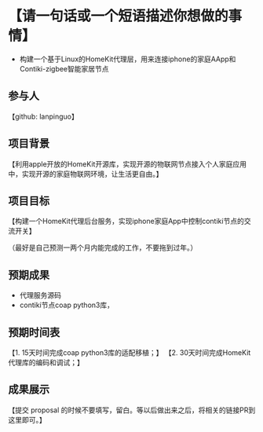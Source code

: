 # 【请一句话或一个短语描述你想做的事情】

* 构建一个基于Linux的HomeKit代理层，用来连接iphone的家庭AApp和Contiki-zigbee智能家居节点 

## 参与人

【github: lanpinguo】

## 项目背景

【利用apple开放的HomeKit开源库，实现开源的物联网节点接入个人家庭应用中，实现开源的家庭物联网环境，让生活更自由。】

## 项目目标

【构建一个HomeKit代理后台服务，实现iphone家庭App中控制contiki节点的交流开关】

（最好是自己预测一两个月内能完成的工作，不要拖到过年。）

## 预期成果

* 代理服务源码
* contiki节点coap python3库，


## 预期时间表

【1. 15天时间完成coap python3库的适配移植；】
【2. 30天时间完成HomeKit代理库的编码和调试；】

## 成果展示

【提交 proposal 的时候不要填写，留白。等以后做出来之后，将相关的链接PR到这里即可。】
